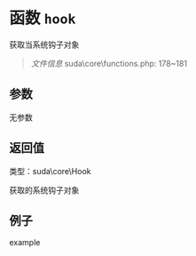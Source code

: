 # 函数 `hook`

获取当系统钩子对象

> *文件信息* suda\core\functions.php: 178~181



## 参数


无参数


## 返回值

类型：suda\core\Hook

 获取的系统钩子对象



## 例子

example
